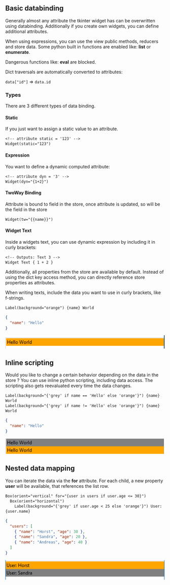 ## Basic databinding
Generally almost any attribute the tkinter widget has can be overwritten using databinding. 
Additionally if you create own widgets, you can define additional attributes.

When using expressions, you can use the view public methods, reducers and store data.
Some python built in functions are enabled like: __list__ or __enumerate__.

Dangerous functions like: __eval__ are blocked.

Dict traversals are automatically converted to attributes:

`data["id"]` => `data.id`

### Types
There are 3 different types of data binding.

#### Static
If you just want to assign a static value to an attribute.

```pug
<!-- attribute static = '123' -->
Widget(static="123")
```

#### Expression
You want to define a dynamic computed attribute:

```pug
<!-- attribute dyn = '3' -->
Widget(dyn="{1+2}")
```

#### TwoWay Binding
Attribute is bound to field in the store, once attribute is updated, so will be the field in the store

```pug
Widget(tw="{{name}}")
```

#### Widget Text
Inside a widgets text, you can use dynamic expression by including it in curly brackets:

```pug
<!-- Outputs: Text 3 -->
Widget Text { 1 + 2 } 
``` 


Additionally, all properties from the store are available by default. Instead of using the dict key access method, you can directly reference store properties as attributes.

When writing texts, include the data you want to use in curly brackets, like f-strings.

``` pug tab="Layout"
Label(background="orange") {name} World
```

``` json tab="Data"
{
  "name": "Hello"
}
```

![Basic](img/layout/basic.png)

## Inline scripting

Would you like to change a certain behavior depending on the data in the store ? You can use inline python scripting, including data access. The scripting also gets reevaluated every time the data changes.

``` pug tab="Layout"
Label(background="{'grey' if name == 'Hello' else 'orange'}") {name} World
Label(background="{'grey' if name != 'Hello' else 'orange'}") {name} World
```

``` json tab="Data"
{
  "name": "Hello"
}
```

![Inline](img/layout/inline.png)

## Nested data mapping

You can iterate the data via the **for** attribute. For each child, a new property **user** will be available, that references the list row.

``` pug tab="Layout"
Box(orient="vertical" for="{user in users if user.age <= 30}")
  Box(orient="horizontal")
    Label(background="{'grey' if user.age < 25 else 'orange'}") User: {user.name}
```

``` json tab="Data"
{
  "users": [
    { "name": "Horst", "age": 30 },
    { "name": "Sandra", "age": 20 },
    { "name": "Andreas", "age": 40 }
  ]
}
```

![Nested Widgets](img/layout/nested.png)
